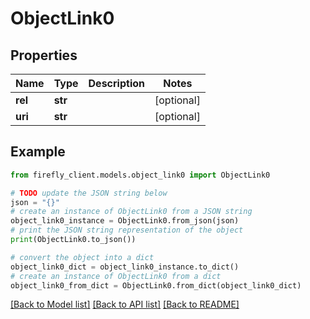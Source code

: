# ObjectLink0


## Properties

Name | Type | Description | Notes
------------ | ------------- | ------------- | -------------
**rel** | **str** |  | [optional] 
**uri** | **str** |  | [optional] 

## Example

```python
from firefly_client.models.object_link0 import ObjectLink0

# TODO update the JSON string below
json = "{}"
# create an instance of ObjectLink0 from a JSON string
object_link0_instance = ObjectLink0.from_json(json)
# print the JSON string representation of the object
print(ObjectLink0.to_json())

# convert the object into a dict
object_link0_dict = object_link0_instance.to_dict()
# create an instance of ObjectLink0 from a dict
object_link0_from_dict = ObjectLink0.from_dict(object_link0_dict)
```
[[Back to Model list]](../README.md#documentation-for-models) [[Back to API list]](../README.md#documentation-for-api-endpoints) [[Back to README]](../README.md)


